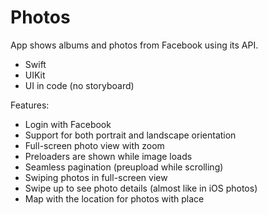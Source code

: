 # Photos

App shows albums and photos from Facebook using its API.

* Swift
* UIKit
* UI in code (no storyboard)

Features:
* Login with Facebook
* Support for both portrait and landscape orientation
* Full-screen photo view with zoom
* Preloaders are shown while image loads
* Seamless pagination (preupload while scrolling)
* Swiping photos in full-screen view
* Swipe up to see photo details (almost like in iOS photos)
* Map with the location for photos with place
